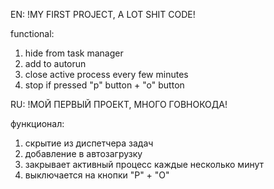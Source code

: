 EN:
!MY FIRST PROJECT, A LOT SHIT CODE!

functional:
  1. hide from task manager
  2. add to autorun
  3. close active process every few minutes
  4. stop if pressed "p" button + "o" button

RU:
!МОЙ ПЕРВЫЙ ПРОЕКТ, МНОГО ГОВНОКОДА!

функционал:
  1. скрытие из диспетчера задач
  2. добавление в автозагрузку
  3. закрывает активный процесс каждые несколько минут
  4. выключается на кнопки "P" + "O"
